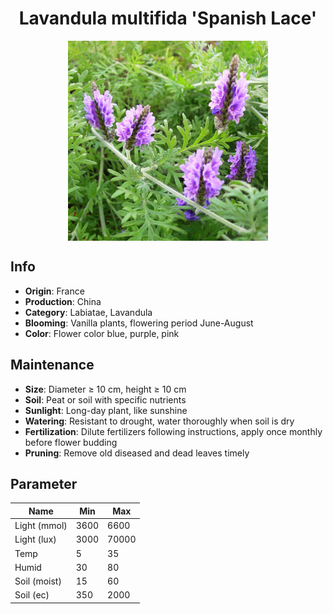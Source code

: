 <h1 align='center'>Lavandula multifida 'Spanish Lace'</h1>
<p align="center">
    <img 
        align='center'
        width='320'
        src="../images/lavandula multifida spanish lace.png" 
        alt='Lavandula multifida 'Spanish Lace'' />
</p>

## Info

 - **Origin**: France
 - **Production**: China
 - **Category**: Labiatae, Lavandula
 - **Blooming**: Vanilla plants, flowering period June-August
 - **Color**: Flower color blue, purple, pink

## Maintenance

 - **Size**: Diameter ≥ 10 cm, height ≥ 10 cm
 - **Soil**: Peat or soil with specific nutrients
 - **Sunlight**: Long-day plant, like sunshine
 - **Watering**: Resistant to drought, water thoroughly when soil is dry
 - **Fertilization**: Dilute fertilizers following instructions, apply once monthly before flower budding
 - **Pruning**: Remove old diseased and dead leaves timely

## Parameter

| Name         | Min  | Max   |
|--------------|------|-------|
| Light (mmol) | 3600 | 6600  |
| Light (lux)  | 3000 | 70000 |
| Temp         | 5    | 35    |
| Humid        | 30   | 80    |
| Soil (moist) | 15   | 60    |
| Soil (ec)    | 350  | 2000  |